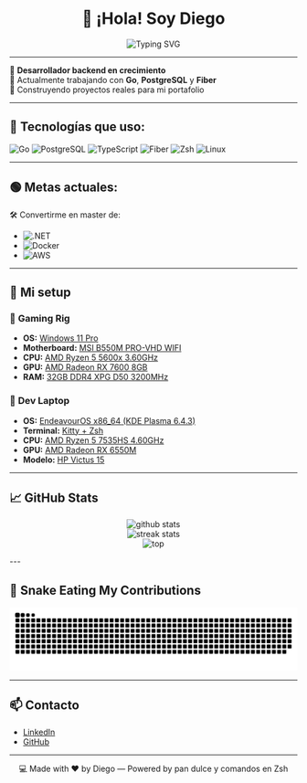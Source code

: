 <h1 align="center">👋 ¡Hola! Soy Diego</h1>

<p align="center">
  <img src="https://readme-typing-svg.herokuapp.com?font=Fira+Code&size=24&pause=1000&color=F75C7E&center=true&vCenter=true&width=435&lines=Backend+Developer+en+proceso...;Amante+del+c%C3%B3digo+y+el+caf%C3%A9;Construyendo+el+pr%C3%B3ximo+backend+legendario" alt="Typing SVG" />
</p>

---

🎯 **Desarrollador backend en crecimiento**  
💼 Actualmente trabajando con **Go**, **PostgreSQL** y **Fiber**  
🚀 Construyendo proyectos reales para mi portafolio  

---

## 🚀 Tecnologías que uso:

![Go](https://img.shields.io/badge/Go-00ADD8?style=for-the-badge&logo=go&logoColor=white)
![PostgreSQL](https://img.shields.io/badge/PostgreSQL-4169E1?style=for-the-badge&logo=postgresql&logoColor=white)
![TypeScript](https://img.shields.io/badge/TypeScript-3178C6?style=for-the-badge&logo=typescript&logoColor=white)
![Fiber](https://img.shields.io/badge/Fiber-00C7B7?style=for-the-badge&logo=go&logoColor=white)
![Zsh](https://img.shields.io/badge/Zsh-89e051?style=for-the-badge&logo=gnu-bash&logoColor=white)
![Linux](https://img.shields.io/badge/Linux-000000?style=for-the-badge&logo=linux&logoColor=white)

---

## 🟢 **Metas actuales**:

🛠 Convertirme en master de:
- ![.NET](https://img.shields.io/badge/.NET-512BD4?style=for-the-badge&logo=dotnet&logoColor=white)
- ![Docker](https://img.shields.io/badge/Docker-2496ED?style=for-the-badge&logo=docker&logoColor=white)
- ![AWS](https://img.shields.io/badge/AWS-232F3E?style=for-the-badge&logo=amazon-aws&logoColor=white)

---

## 🧰 Mi setup

### 🏹 **Gaming Rig**
- **OS:** [Windows 11 Pro](https://es.wikipedia.org/wiki/Windows_11)  
- **Motherboard:** [MSI B550M PRO-VHD WIFI](https://latam.msi.com/Motherboard/B550M-PRO-VDH-WIFI/Overview)  
- **CPU:** [AMD Ryzen 5 5600x 3.60GHz](https://www.amd.com/es/products/processors/desktops/ryzen/5000-series/amd-ryzen-5-5600x.html)  
- **GPU:** [AMD Radeon RX 7600 8GB](https://www.amd.com/es/products/graphics/desktops/radeon/7000-series/amd-radeon-rx-7600.html)  
- **RAM:** [32GB DDR4 XPG D50 3200MHz](https://www.xpg.com/es/xpg/653)  

### 🔳 **Dev Laptop**
- **OS:** [EndeavourOS x86_64 (KDE Plasma 6.4.3)](https://endeavouros.com/)
- **Terminal:** [Kitty + Zsh](https://sw-kovidgoyal-net.translate.goog/kitty/?_x_tr_sl=en&_x_tr_tl=es&_x_tr_hl=es&_x_tr_pto=tc)  
- **CPU:** [AMD Ryzen 5 7535HS 4.60GHz](https://www.amd.com/es/products/processors/laptop/ryzen/7000-series/amd-ryzen-5-7535hs.html)  
- **GPU:** [AMD Radeon RX 6550M](https://technical.city/es/video/Radeon-RX-6550M)  
- **Modelo:** [HP Victus 15](https://www.hp.com/mx-es/shop/laptop-victus-15-fb0103la-6f7g6la.html)

---

## 📈 GitHub Stats

<p align="center">
  <img src="https://github-readme-stats.vercel.app/api?username=Nn3z&show_icons=true&theme=radical" alt="github stats" />
  <br />  
  <img src="https://github-readme-streak-stats.herokuapp.com/?user=Nn3z&theme=radical" alt="streak stats" />
  <br />
  <img src="https://github-readme-stats.vercel.app/api/top-langs/?username=Nn3z&layout=compact&theme=radical" alt="top">
</p>
---

## 🐍 Snake Eating My Contributions

<p align="center">
  <img src="https://github.com/Platane/snk/raw/output/github-contribution-grid-snake.svg" alt="snake animation" />
</p>

---

## 📫 Contacto
- [LinkedIn](https://www.linkedin.com/in/pablo-diego-nu%C3%B1ez-ponce-1679b8317/)
- [GitHub](https://github.com/DiegoPPH)

---

<p align="center">💻 Made with ❤️ by Diego — Powered by pan dulce y comandos en Zsh</p>

